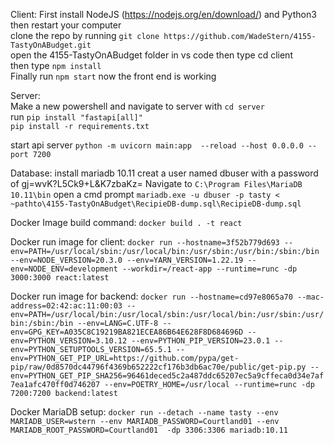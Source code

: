 
Client:
First install NodeJS (https://nodejs.org/en/download/) and Python3 then restart your computer  
clone the repo by running ```git clone https://github.com/WadeStern/4155-TastyOnABudget.git```  
open the 4155-TastyOnABudget folder in vs code then type cd client  
then type ```npm install```    
Finally run ```npm start``` now the front end is working  
  
Server:  
Make a new powershell and navigate to server with ```cd server```  
run ```pip install "fastapi[all]"```  
```pip install -r requirements.txt```

start api server ```python -m uvicorn main:app  --reload --host 0.0.0.0 --port 7200```  

Database:
install mariadb 10.11
creat a user named dbuser with a password of gj=wvK?L5Ck9+L&K7zbaKz=
Navigate to 
```C:\Program Files\MariaDB 10.11\bin```
open a cmd prompt
```mariadb.exe -u dbuser -p tasty < ~pathto\4155-TastyOnABudget\RecipieDB-dump.sql\RecipieDB-dump.sql```


Docker Image build command: ```docker build . -t react```

Docker run image for client: ```docker run --hostname=3f52b779d693 --env=PATH=/usr/local/sbin:/usr/local/bin:/usr/sbin:/usr/bin:/sbin:/bin --env=NODE_VERSION=20.3.0 --env=YARN_VERSION=1.22.19 --env=NODE_ENV=development --workdir=/react-app --runtime=runc -dp 3000:3000 react:latest```

Docker run image for backend: ```docker run --hostname=cd97e8065a70 --mac-address=02:42:ac:11:00:03 --env=PATH=/usr/local/bin:/usr/local/sbin:/usr/local/bin:/usr/sbin:/usr/bin:/sbin:/bin --env=LANG=C.UTF-8 --env=GPG_KEY=A035C8C19219BA821ECEA86B64E628F8D684696D --env=PYTHON_VERSION=3.10.12 --env=PYTHON_PIP_VERSION=23.0.1 --env=PYTHON_SETUPTOOLS_VERSION=65.5.1 --env=PYTHON_GET_PIP_URL=https://github.com/pypa/get-pip/raw/0d8570dc44796f4369b652222cf176b3db6ac70e/public/get-pip.py --env=PYTHON_GET_PIP_SHA256=96461deced5c2a487ddc65207ec5a9cffeca0d34e7af7ea1afc470ff0d746207 --env=POETRY_HOME=/usr/local --runtime=runc -dp 7200:7200 backend:latest``` 

Docker MariaDB setup: ```docker run --detach --name tasty --env MARIADB_USER=wstern --env MARIADB_PASSWORD=Courtland01 --env MARIADB_ROOT_PASSWORD=Courtland01  -dp 3306:3306 mariadb:10.11```



